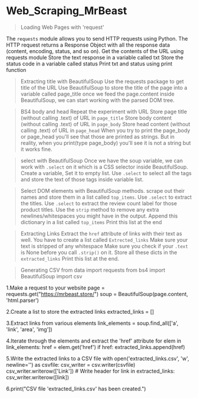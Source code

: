 # Web_Scraping_MrBeast

> Loading Web Pages with 'request'

The `requests` module allows you to send HTTP requests using Python.
The HTTP request returns a Response Object with all the response data (content, encoding, status, and so on). 
Get the contents of the URL using requests module
Store the text response in a variable called txt
Store the status code in a variable called status
Print txt and status using print function

> Extracting title with BeautifulSoup
Use the requests package to get title of the URL
Use BeautifulSoup to store the title of the page into a variable called page_title
once we feed the page.content inside BeautifulSoup, we can start working with the parsed DOM tree.

>  BS4 body and head
Repeat the experiment with URL
Store page title (without calling .text) of URL in `page_title`
Store body content (without calling .text) of URL in `page_body`
Store head content (without calling .text) of URL in `page_head`
When you try to print the page_body or page_head you'll see that those are printed as strings.
But in reality, when you print(type page_body) you'll see it is not a string but it works fine.

> select with BeautifulSoup
Once we have the soup variable, we can work with `.select` on it which is a CSS selector inside BeautifulSoup.
Create a variable, Set it to empty list.
Use `.select` to select all the tags and store the text of those tags inside variable list.

> Select DOM elements with BeautifulSoup methods.
scrape out their names and store them in a list called `top_items`.
Use `.select` to extract the titles.
Use `.select` to extract the review count label for those product titles. 
Use the `strip` method to remove any extra newlines/whitespaces you might have in the output.
Append this dictionary in a list called `top_items`
Print this list at the end

> Extracting Links
Extract the `href` attribute of links with their text as well. 
You have to create a list called `Extrected_links`
Make sure your text is stripped of any whitespace
Make sure you check if your `.text` is None before you call `.strip()` on it.
Store all these dicts in the `extracted_links`
Print this list at the end.

> Generating CSV from data
import requests
from bs4 import BeautifulSoup
import csv

1.Make a request to your website
page = requests.get("https://mrbeast.store/")
soup = BeautifulSoup(page.content, 'html.parser')

2.Create a list to store the extracted links
extracted_links = []

3.Extract links from various elements 
link_elements = soup.find_all(['a', 'link', 'area', 'img'])

4.Iterate through the elements and extract the 'href' attribute
for elem in link_elements:
    href = elem.get('href')
    if href:
        extracted_links.append(href)

5.Write the extracted links to a CSV file
with open('extracted_links.csv', 'w', newline='') as csvfile:
    csv_writer = csv.writer(csvfile)
    csv_writer.writerow(['Link'])  # Write header
    for link in extracted_links:
        csv_writer.writerow([link])

 6.print("CSV file 'extracted_links.csv' has been created.")


